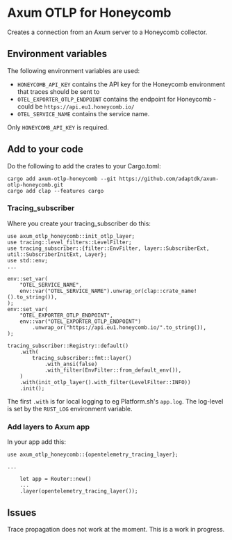 # Axum OTLP for Honeycomb

Creates a connection from an Axum server to a Honeycomb collector.

## Environment variables

The following environment variables are used:

 *  `HONEYCOMB_API_KEY` contains
     the API key for the Honeycomb environment that traces should be sent to
 *  `OTEL_EXPORTER_OTLP_ENDPOINT` contains the endpoint for Honeycomb -
     could be `https://api.eu1.honeycomb.io/`
 *  `OTEL_SERVICE_NAME` contains the service name.

Only `HONEYCOMB_API_KEY` is required.

## Add to your code

Do the following to add the crates to your Cargo.toml:

```
cargo add axum-otlp-honeycomb --git https://github.com/adaptdk/axum-otlp-honeycomb.git
cargo add clap --features cargo
```

### Tracing_subscriber

Where you create your tracing_subscriber do this:
```
use axum_otlp_honeycomb::init_otlp_layer;
use tracing::level_filters::LevelFilter;
use tracing_subscriber::{filter::EnvFilter, layer::SubscriberExt, util::SubscriberInitExt, Layer};
use std::env;
...

env::set_var(
    "OTEL_SERVICE_NAME",
    env::var("OTEL_SERVICE_NAME").unwrap_or(clap::crate_name!().to_string()),
);
env::set_var(
    "OTEL_EXPORTER_OTLP_ENDPOINT",
    env::var("OTEL_EXPORTER_OTLP_ENDPOINT")
        .unwrap_or("https://api.eu1.honeycomb.io/".to_string()),
);

tracing_subscriber::Registry::default()
    .with(
        tracing_subscriber::fmt::layer()
            .with_ansi(false)
            .with_filter(EnvFilter::from_default_env()),
    )
    .with(init_otlp_layer().with_filter(LevelFilter::INFO))
    .init();
```
The first `.with` is for local logging to eg Platform.sh's `app.log`. The log-level
is set by the `RUST_LOG` environment variable.

### Add layers to Axum app

In your app add this:
```
use axum_otlp_honeycomb::{opentelemetry_tracing_layer};

...

    let app = Router::new()
    ...
    .layer(opentelemetry_tracing_layer());
```

## Issues

Trace propagation does not work at the moment. This is a work in progress.
